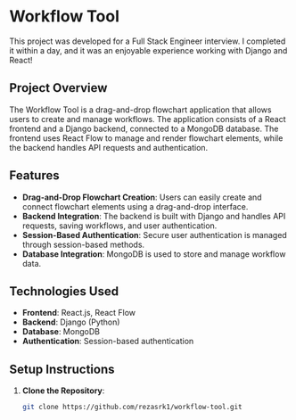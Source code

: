 # Workflow Tool

This project was developed for a Full Stack Engineer interview. I completed it within a day, and it was an enjoyable experience working with Django and React!

## Project Overview

The Workflow Tool is a drag-and-drop flowchart application that allows users to create and manage workflows. The application consists of a React frontend and a Django backend, connected to a MongoDB database. The frontend uses React Flow to manage and render flowchart elements, while the backend handles API requests and authentication.

## Features

- **Drag-and-Drop Flowchart Creation**: Users can easily create and connect flowchart elements using a drag-and-drop interface.
- **Backend Integration**: The backend is built with Django and handles API requests, saving workflows, and user authentication.
- **Session-Based Authentication**: Secure user authentication is managed through session-based methods.
- **Database Integration**: MongoDB is used to store and manage workflow data.

## Technologies Used

- **Frontend**: React.js, React Flow
- **Backend**: Django (Python)
- **Database**: MongoDB
- **Authentication**: Session-based authentication

## Setup Instructions

1. **Clone the Repository**:

   ```bash
   git clone https://github.com/rezasrk1/workflow-tool.git
